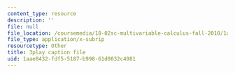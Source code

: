 ```yaml
---
content_type: resource
description: ''
file: null
file_location: /coursemedia/18-02sc-multivariable-calculus-fall-2010/1aae8432fdf55187b99861d0032c4981_6paZkmBMZwQ.vtt
file_type: application/x-subrip
resourcetype: Other
title: 3play caption file
uid: 1aae8432-fdf5-5187-b998-61d0032c4981
---
```

